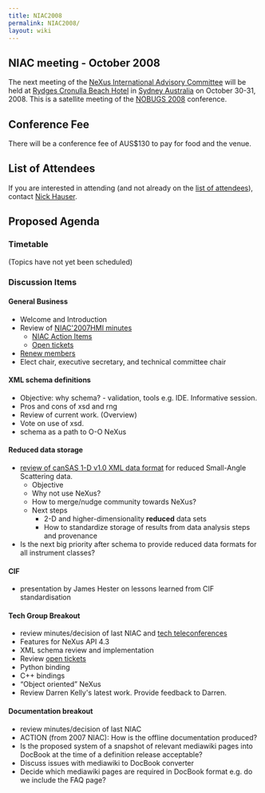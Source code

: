 ```yaml
---
title: NIAC2008
permalink: NIAC2008/
layout: wiki
---
```


NIAC meeting - October 2008
---------------------------

The next meeting of the [NeXus International Advisory
Committee](NIAC "wikilink") will be held at [Rydges Cronulla Beach
Hotel](http://www.rydges.com/hotel/0/RNCRON/Rydges-Cronulla-Sydney.htm)
in [Sydney Australia](http://www.sydneyaustralia.com/en/) on October
30-31, 2008. This is a satellite meeting of the [NOBUGS
2008](http://www.nbi.ansto.gov.au/cgi-bin/nobugs2008/overview.ws3)
conference.

Conference Fee
--------------

There will be a conference fee of AUS$130 to pay for food and the venue.

List of Attendees
-----------------

If you are interested in attending (and not already on the [list of
attendees](NIAC2008_attendees "wikilink")), contact [Nick
Hauser](User%3ANick_Hauser "wikilink").

Proposed Agenda
---------------

### Timetable

(Topics have not yet been scheduled)

### Discussion Items

#### General Business

-   Welcome and Introduction
-   Review of [NIAC'2007HMI minutes](NIAC2007_Minutes "wikilink")
    -   [NIAC Action Items](NIACActionItems "wikilink")
    -   [Open tickets](http://trac.nexusformat.org/definitions/report/3)
-   [Renew members](Membership_Dates "wikilink")
-   Elect chair, executive secretary, and technical committee chair

#### XML schema definitions

-   Objective: why schema? - validation, tools e.g. IDE. Informative
    session.
-   Pros and cons of xsd and rng
-   Review of current work. (Overview)
-   Vote on use of xsd.
-   schema as a path to O-O NeXus

#### Reduced data storage

-   [review of canSAS 1-D v1.0 XML data
    format](http://www.smallangles.net/wgwiki/index.php/cansas1d_documentation)
    for reduced Small-Angle Scattering data.
    -   Objective
    -   Why not use NeXus?
    -   How to merge/nudge community towards NeXus?
    -   Next steps
        -   2-D and higher-dimensionality **reduced** data sets
        -   How to standardize storage of results from data analysis
            steps and provenance
-   Is the next big priority after schema to provide reduced data
    formats for all instrument classes?

#### CIF

-   presentation by James Hester on lessons learned from CIF
    standardisation

#### Tech Group Breakout

-   review minutes/decision of last NIAC and [tech
    teleconferences](Technical_Subcommittee "wikilink")
-   Features for NeXus API 4.3
-   XML schema review and implementation
-   Review [open tickets](http://trac.nexusformat.org/code/report/3)
-   Python binding
-   C++ bindings
-   “Object oriented” NeXus
-   Review Darren Kelly's latest work. Provide feedback to Darren.

#### Documentation breakout

-   review minutes/decision of last NIAC
-   ACTION (from 2007 NIAC): How is the offline documentation produced?
-   Is the proposed system of a snapshot of relevant mediawiki pages
    into DocBook at the time of a definition release acceptable?
-   Discuss issues with mediawiki to DocBook converter
-   Decide which mediawiki pages are required in DocBook format e.g. do
    we include the FAQ page?

